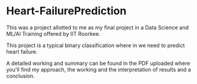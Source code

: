 # Heart-FailurePrediction

This was a project allotted to me as my final project in a Data Science and ML/AI Training offered by IIT Roorkee. 

This project is a typical binary classification where in we need to predict heart failure. 

A detailed working and summary can be found in the PDF uploaded where you'll find my approach, the working and the interpretation of results and a conclusion.
